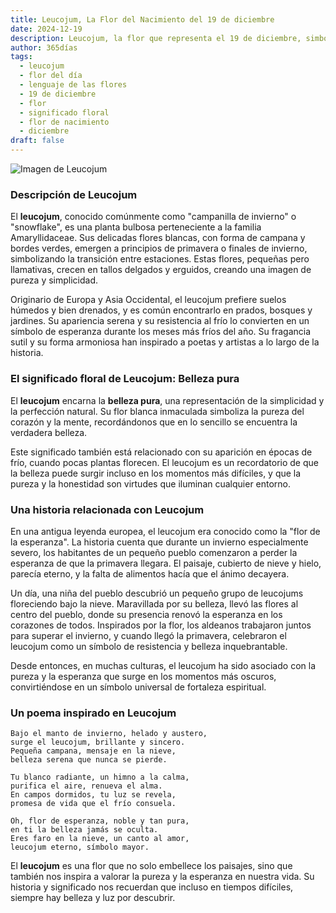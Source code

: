 ```yaml
---
title: Leucojum, La Flor del Nacimiento del 19 de diciembre
date: 2024-12-19
description: Leucojum, la flor que representa el 19 de diciembre, simboliza Belleza pura. Descubre su fascinante historia, significado en el lenguaje de las flores y una poesía que celebra su belleza.
author: 365días
tags:
  - leucojum
  - flor del día
  - lenguaje de las flores
  - 19 de diciembre
  - flor
  - significado floral
  - flor de nacimiento
  - diciembre
draft: false
---
```



![Imagen de Leucojum](https://cdn.pixabay.com/photo/2014/02/26/17/37/snowflake-275367_640.jpg#center)


### Descripción de Leucojum

El **leucojum**, conocido comúnmente como "campanilla de invierno" o "snowflake", es una planta bulbosa perteneciente a la familia Amaryllidaceae. Sus delicadas flores blancas, con forma de campana y bordes verdes, emergen a principios de primavera o finales de invierno, simbolizando la transición entre estaciones. Estas flores, pequeñas pero llamativas, crecen en tallos delgados y erguidos, creando una imagen de pureza y simplicidad.

Originario de Europa y Asia Occidental, el leucojum prefiere suelos húmedos y bien drenados, y es común encontrarlo en prados, bosques y jardines. Su apariencia serena y su resistencia al frío lo convierten en un símbolo de esperanza durante los meses más fríos del año. Su fragancia sutil y su forma armoniosa han inspirado a poetas y artistas a lo largo de la historia.

### El significado floral de Leucojum: Belleza pura

El **leucojum** encarna la **belleza pura**, una representación de la simplicidad y la perfección natural. Su flor blanca inmaculada simboliza la pureza del corazón y la mente, recordándonos que en lo sencillo se encuentra la verdadera belleza.

Este significado también está relacionado con su aparición en épocas de frío, cuando pocas plantas florecen. El leucojum es un recordatorio de que la belleza puede surgir incluso en los momentos más difíciles, y que la pureza y la honestidad son virtudes que iluminan cualquier entorno.

### Una historia relacionada con Leucojum

En una antigua leyenda europea, el leucojum era conocido como la "flor de la esperanza". La historia cuenta que durante un invierno especialmente severo, los habitantes de un pequeño pueblo comenzaron a perder la esperanza de que la primavera llegara. El paisaje, cubierto de nieve y hielo, parecía eterno, y la falta de alimentos hacía que el ánimo decayera.

Un día, una niña del pueblo descubrió un pequeño grupo de leucojums floreciendo bajo la nieve. Maravillada por su belleza, llevó las flores al centro del pueblo, donde su presencia renovó la esperanza en los corazones de todos. Inspirados por la flor, los aldeanos trabajaron juntos para superar el invierno, y cuando llegó la primavera, celebraron el leucojum como un símbolo de resistencia y belleza inquebrantable.

Desde entonces, en muchas culturas, el leucojum ha sido asociado con la pureza y la esperanza que surge en los momentos más oscuros, convirtiéndose en un símbolo universal de fortaleza espiritual.

### Un poema inspirado en Leucojum

```
Bajo el manto de invierno, helado y austero,  
surge el leucojum, brillante y sincero.  
Pequeña campana, mensaje en la nieve,  
belleza serena que nunca se pierde.

Tu blanco radiante, un himno a la calma,  
purifica el aire, renueva el alma.  
En campos dormidos, tu luz se revela,  
promesa de vida que el frío consuela.

Oh, flor de esperanza, noble y tan pura,  
en ti la belleza jamás se oculta.  
Eres faro en la nieve, un canto al amor,  
leucojum eterno, símbolo mayor.
```

El **leucojum** es una flor que no solo embellece los paisajes, sino que también nos inspira a valorar la pureza y la esperanza en nuestra vida. Su historia y significado nos recuerdan que incluso en tiempos difíciles, siempre hay belleza y luz por descubrir.
